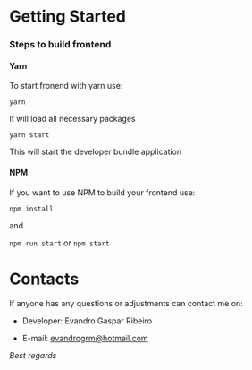 # Getting Started

### Steps to build frontend

#### Yarn
To start fronend with yarn use:

`yarn`

It will load all necessary packages 

`yarn start`

This will start the developer bundle application

#### NPM

If you want to use NPM to build your frontend use:

`npm install`

and

`npm run start` or `npm start`

# Contacts

If anyone has any questions or adjustments can contact me on:

* Developer: Evandro Gaspar Ribeiro

* E-mail: evandrogrm@hotmail.com

_Best regards_

